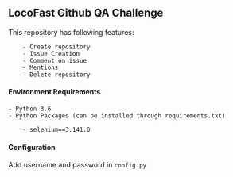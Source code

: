 ## LocoFast Github QA Challenge

This repository has following features:
       
        - Create repository
        - Issue Creation
        - Comment on issue
        - Mentions
        - Delete repository

#### Environment Requirements
    
    - Python 3.6
    - Python Packages (can be installed through requirements.txt)
    
        - selenium==3.141.0
    
#### Configuration

Add username and password in `config.py`
